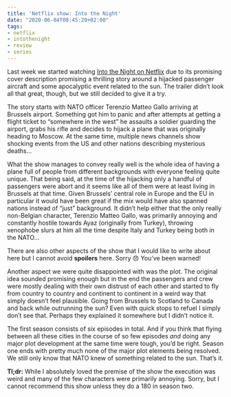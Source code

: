 ```yaml
---
title: 'Netflix show: Into the Night'
date: "2020-06-04T08:45:20+02:00"
tags:
- netflix
- intothenight
- review
- series
---
```


Last week we started watching [Into the Night on Netflix](https://en.wikipedia.org/wiki/Into%5C_the%5C_Night%5C_(TV%5C_series)) due to its promising cover description promising a thrilling story around a hijacked passenger aircraft and some apocalyptic event related to the sun. The trailer didn’t look all that great, though, but we still decided to give it a try.

The story starts with NATO officer Terenzio Matteo Gallo arriving at Brussels airport. Something got him to panic and after attempts at getting a flight ticket to “somewhere in the west” he assaults a soldier guarding the airport, grabs his rifle and decides to hijack a plane that was originally heading to Moscow. At the same time, multiple news channels show shocking events from the US and other nations describing mysterious deaths…

What the show manages to convey really well is the whole idea of having a plane full of people from different backgrounds with everyone feeling quite unique. That being said, at the time of the hijacking only a handful of passengers were abort and it seems like all of them were at least living in Brussels at that time. Given Brussels’ central role in Europe and the EU in particular it would have been great if the mix would have also spanned nations instead of “just” background. It didn’t help either that the only really non-Belgian character, Terenzio Matteo Gallo, was primarily annoying and constantly hostile towards Ayaz (originally from Turkey), throwing xenophobe slurs at him all the time despite Italy and Turkey being both in the NATO… 

There are also other aspects of the show that I would like to write about here but I cannot avoid **spoilers** here. Sorry 😞 You’ve been warned!

Another aspect we were quite disappointed with was the plot. The original idea sounded promising enough but in the end the passengers and crew were mostly dealing with their own distrust of each other and started to fly from country to country and continent to continent in a weird way that simply doesn’t feel plausible. Going from Brussels to Scotland to Canada and back while outrunning the sun? Even with quick stops to refuel I simply don’t see that. Perhaps they explained it somewhere but I didn’t notice it.

The first season consists of six episodes in total. And if you think that flying between all these cities in the course of so few episodes *and* doing any major plot development at the same time were tough, you’d be right. Season one ends with pretty much none of the major plot elements being resolved. We still only know that NATO knew of something related to the sun. That’s it.

**Tl;dr:** While I absolutely loved the premise of the show the execution was weird and many of the few characters were primarily annoying. Sorry, but I cannot recommend this show unless they do a 180 in season two. 
